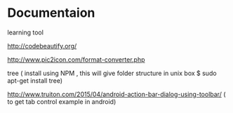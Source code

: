 # Documentaion
learning tool

http://codebeautify.org/   

http://www.pic2icon.com/format-converter.php

tree <Folder name> ( install using NPM , this will give folder structure in unix box $ sudo apt-get install tree)

http://www.truiton.com/2015/04/android-action-bar-dialog-using-toolbar/    ( to get tab control example in android)
